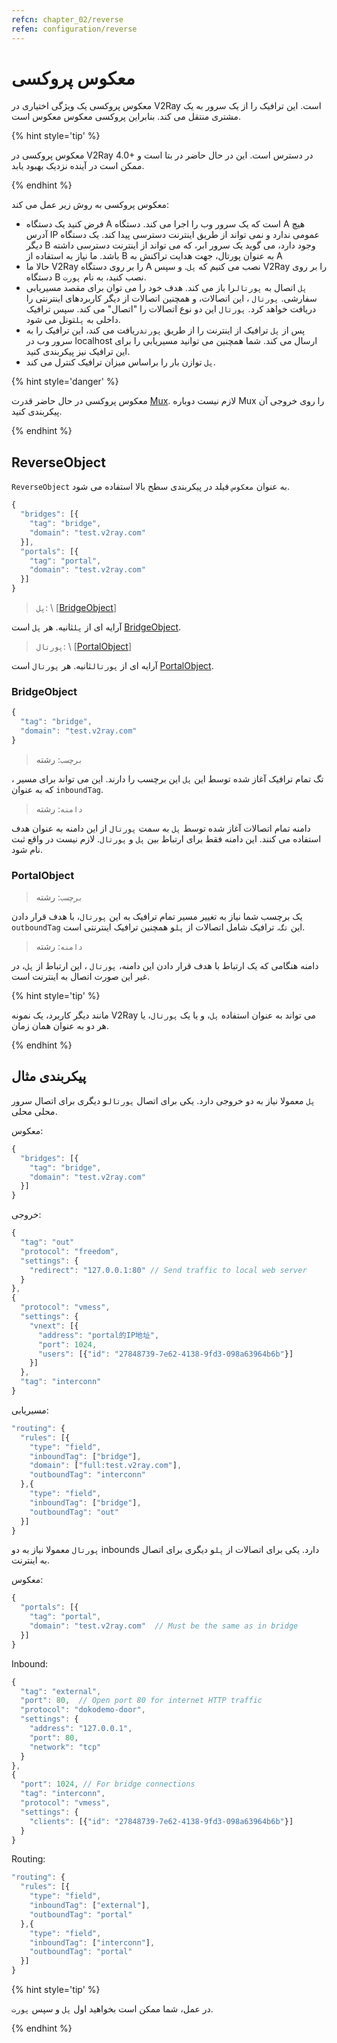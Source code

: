 ```yaml
---
refcn: chapter_02/reverse
refen: configuration/reverse
---
```

# معکوس پروکسی

معکوس پروکسی یک ویژگی اختیاری در V2Ray است. این ترافیک را از یک سرور به یک مشتری منتقل می کند. بنابراین پروکسی معکوس معکوس است.

{% hint style='tip' %}

معکوس پروکسی در V2Ray 4.0+ در دسترس است. این در حال حاضر در بتا است و ممکن است در آینده نزدیک بهبود یابد.

{% endhint %}

معکوس پروکسی به روش زیر عمل می کند:

* فرض کنید یک دستگاه A است که یک سرور وب را اجرا می کند. دستگاه A هیچ آدرس IP عمومی ندارد و نمی تواند از طریق اینترنت دسترسی پیدا کند. یک دستگاه دیگر B وجود دارد، می گوید یک سرور ابر، که می تواند از اینترنت دسترسی داشته باشد. ما نیاز به استفاده از B به عنوان پورتال، جهت هدایت تراکنش به A
* حالا ما V2Ray را بر روی دستگاه A نصب می کنیم که `پل`. و سپس V2Ray را بر روی دستگاه B نصب کنید، به نام `پورت`.
* `پل` اتصال به `پورتال`را باز می کند. هدف خود را می توان برای مقصد مسیریابی سفارشی. `پورتال` ، این اتصالات، و همچنین اتصالات از دیگر کاربردهای اینترنتی را دریافت خواهد کرد. `پورتال` این دو نوع اتصالات را "اتصال" می کند. سپس ترافیک داخلی به `پل`تونل می شود.
* پس از `پل` ترافیک از اینترنت را از طریق `پورت`دریافت می کند، این ترافیک را به سرور وب در localhost ارسال می کند. شما همچنین می توانید مسیریابی را برای این ترافیک نیز پیکربندی کنید.
* `پل` توازن بار را براساس میزان ترافیک کنترل می کند.

{% hint style='danger' %}

معکوس پروکسی در حال حاضر قدرت [Mux](mux.md). لازم نیست دوباره Mux را روی خروجی آن پیکربندی کنید.

{% endhint %}

## ReverseObject

`ReverseObject` به عنوان `معکوس` فیلد در پیکربندی سطح بالا استفاده می شود.

```javascript
{
  "bridges": [{
    "tag": "bridge",
    "domain": "test.v2ray.com"
  }],
  "portals": [{
    "tag": "portal",
    "domain": "test.v2ray.com"
  }]
}
```

> `پل`: \ [[BridgeObject](bridgeobject)]

آرایه ای از `پل`ثانیه. هر `پل` است [BridgeObject](bridgeobject).

> `پورتال`: \ [[PortalObject](portalobject)]

آرایه ای از `پورتال`ثانیه. هر `پورتال` است [PortalObject](bridgeobject).

### BridgeObject

```javascript
{
  "tag": "bridge",
  "domain": "test.v2ray.com"
}
```

> `برچسب`: رشته

تگ تمام ترافیک آغاز شده توسط این `پل` این برچسب را دارند. این می تواند برای مسیر [](routing.md)، که به عنوان `inboundTag`.

> `دامنه`: رشته

دامنه تمام اتصالات آغاز شده توسط `پل` به سمت `پورتال` از این دامنه به عنوان هدف استفاده می کنند. این دامنه فقط برای ارتباط بین `پل` و `پورتال`. لازم نیست در واقع ثبت نام شود.

### PortalObject

> `برچسب`: رشته

یک برچسب شما نیاز به تغییر مسیر تمام ترافیک به این `پورتال`، با هدف قرار دادن `outboundTag` این `تگ`. ترافیک شامل اتصالات از `پل`و همچنین ترافیک اینترنتی است.

> `دامنه`: رشته

دامنه هنگامی که یک ارتباط با هدف قرار دادن این دامنه، `پورتال` ، این ارتباط از `پل`، در غیر این صورت اتصال به اینترنت است.

{% hint style='tip' %}

مانند دیگر کاربرد، یک نمونه V2Ray می تواند به عنوان استفاده `پل`، و یا یک `پورتال`، یا هر دو به عنوان همان زمان.

{% endhint %}

## پیکربندی مثال

`پل` معمولا نیاز به دو خروجی دارد. یکی برای اتصال `پورتال`و دیگری برای اتصال سرور محلی محلی.

معکوس:

```javascript
{
  "bridges": [{
    "tag": "bridge",
    "domain": "test.v2ray.com"
  }]
}
```

خروجی:

```javascript
{
  "tag": "out"
  "protocol": "freedom",
  "settings": {
    "redirect": "127.0.0.1:80" // Send traffic to local web server
  }
},
{
  "protocol": "vmess",
  "settings": {
    "vnext": [{
      "address": "portal的IP地址",
      "port": 1024,
      "users": [{"id": "27848739-7e62-4138-9fd3-098a63964b6b"}]
    }]
  },
  "tag": "interconn"
}
```

مسیریابی:

```javascript
"routing": {
  "rules": [{
    "type": "field",
    "inboundTag": ["bridge"],
    "domain": ["full:test.v2ray.com"],
    "outboundTag": "interconn"
  },{
    "type": "field",
    "inboundTag": ["bridge"],
    "outboundTag": "out"
  }]
}
```

`پورتال` معمولا نیاز به دو inbounds دارد. یکی برای اتصالات از `پل`و دیگری برای اتصال به اینترنت.

معکوس:

```javascript
{
  "portals": [{
    "tag": "portal",
    "domain": "test.v2ray.com"  // Must be the same as in bridge
  }]
}
```

Inbound:

```javascript
{
  "tag": "external",
  "port": 80,  // Open port 80 for internet HTTP traffic
  "protocol": "dokodemo-door",
  "settings": {
    "address": "127.0.0.1",
    "port": 80,
    "network": "tcp"
  }
},
{
  "port": 1024, // For bridge connections
  "tag": "interconn",
  "protocol": "vmess",
  "settings": {
    "clients": [{"id": "27848739-7e62-4138-9fd3-098a63964b6b"}]
  }
}
```

Routing:

```javascript
"routing": {
  "rules": [{
    "type": "field",
    "inboundTag": ["external"],
    "outboundTag": "portal"
  },{
    "type": "field",
    "inboundTag": ["interconn"],
    "outboundTag": "portal"
  }]
}
```

{% hint style='tip' %}

در عمل، شما ممکن است بخواهید اول `پل` و سپس `پورت`.

{% endhint %}
